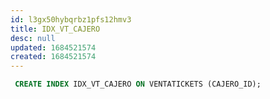 ```yaml
---
id: l3gx50hybqrbz1pfs12hmv3
title: IDX_VT_CAJERO
desc: null
updated: 1684521574
created: 1684521574
---
```



```sql
 CREATE INDEX IDX_VT_CAJERO ON VENTATICKETS (CAJERO_ID);
```
